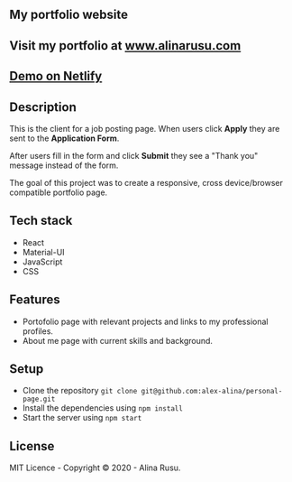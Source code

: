 ## My portfolio website
## Visit my portfolio at [www.alinarusu.com ](https://www.alinarusu.com)
## [Demo on Netlify](https://alina-rusu.netlify.com/)

## Description

This is the client for a job posting page. When users click **Apply** they are sent to the **Application Form**. 

After users fill in the form and click **Submit** they see a "Thank you" message instead of the form.

The goal of this project was to create a responsive, cross device/browser compatible portfolio page.

## Tech stack

* React
* Material-UI
* JavaScript
* CSS

## Features

* Portofolio page with relevant projects and links to my professional profiles.
* About me page with current skills and background. 

## Setup

* Clone the repository `git clone git@github.com:alex-alina/personal-page.git`
* Install the dependencies using `npm install`
* Start the server using `npm start`

## License

MIT Licence - Copyright &copy; 2020 - Alina Rusu.